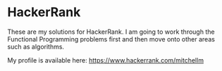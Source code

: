 # HackerRank
These are my solutions for HackerRank. I am going to work through the Functional Programming problems first and then move onto other areas such as algorithms. 

My profile is available here: https://www.hackerrank.com/mitchellm
